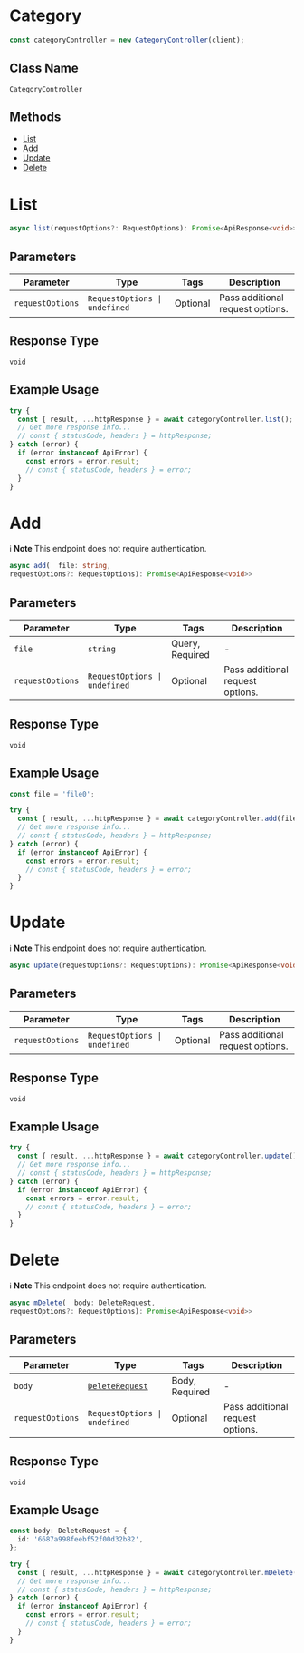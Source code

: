 # Category

```ts
const categoryController = new CategoryController(client);
```

## Class Name

`CategoryController`

## Methods

* [List](../../doc/controllers/category.md#list)
* [Add](../../doc/controllers/category.md#add)
* [Update](../../doc/controllers/category.md#update)
* [Delete](../../doc/controllers/category.md#delete)


# List

```ts
async list(requestOptions?: RequestOptions): Promise<ApiResponse<void>>
```

## Parameters

| Parameter | Type | Tags | Description |
|  --- | --- | --- | --- |
| `requestOptions` | `RequestOptions \| undefined` | Optional | Pass additional request options. |

## Response Type

`void`

## Example Usage

```ts
try {
  const { result, ...httpResponse } = await categoryController.list();
  // Get more response info...
  // const { statusCode, headers } = httpResponse;
} catch (error) {
  if (error instanceof ApiError) {
    const errors = error.result;
    // const { statusCode, headers } = error;
  }
}
```


# Add

:information_source: **Note** This endpoint does not require authentication.

```ts
async add(  file: string,
requestOptions?: RequestOptions): Promise<ApiResponse<void>>
```

## Parameters

| Parameter | Type | Tags | Description |
|  --- | --- | --- | --- |
| `file` | `string` | Query, Required | - |
| `requestOptions` | `RequestOptions \| undefined` | Optional | Pass additional request options. |

## Response Type

`void`

## Example Usage

```ts
const file = 'file0';

try {
  const { result, ...httpResponse } = await categoryController.add(file);
  // Get more response info...
  // const { statusCode, headers } = httpResponse;
} catch (error) {
  if (error instanceof ApiError) {
    const errors = error.result;
    // const { statusCode, headers } = error;
  }
}
```


# Update

:information_source: **Note** This endpoint does not require authentication.

```ts
async update(requestOptions?: RequestOptions): Promise<ApiResponse<void>>
```

## Parameters

| Parameter | Type | Tags | Description |
|  --- | --- | --- | --- |
| `requestOptions` | `RequestOptions \| undefined` | Optional | Pass additional request options. |

## Response Type

`void`

## Example Usage

```ts
try {
  const { result, ...httpResponse } = await categoryController.update();
  // Get more response info...
  // const { statusCode, headers } = httpResponse;
} catch (error) {
  if (error instanceof ApiError) {
    const errors = error.result;
    // const { statusCode, headers } = error;
  }
}
```


# Delete

:information_source: **Note** This endpoint does not require authentication.

```ts
async mDelete(  body: DeleteRequest,
requestOptions?: RequestOptions): Promise<ApiResponse<void>>
```

## Parameters

| Parameter | Type | Tags | Description |
|  --- | --- | --- | --- |
| `body` | [`DeleteRequest`](../../doc/models/delete-request.md) | Body, Required | - |
| `requestOptions` | `RequestOptions \| undefined` | Optional | Pass additional request options. |

## Response Type

`void`

## Example Usage

```ts
const body: DeleteRequest = {
  id: '6687a998feebf52f00d32b82',
};

try {
  const { result, ...httpResponse } = await categoryController.mDelete(body);
  // Get more response info...
  // const { statusCode, headers } = httpResponse;
} catch (error) {
  if (error instanceof ApiError) {
    const errors = error.result;
    // const { statusCode, headers } = error;
  }
}
```

